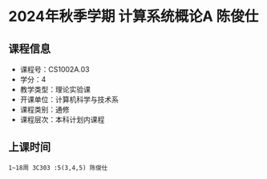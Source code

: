 # 2024年秋季学期 计算系统概论A 陈俊仕






## 课程信息

- 课程号：CS1002A.03
- 学分：4
- 教学类型：理论实验课
- 开课单位：计算机科学与技术系
- 课程类别：通修
- 课程层次：本科计划内课程

## 上课时间

```
1~18周 3C303 :5(3,4,5) 陈俊仕
```

